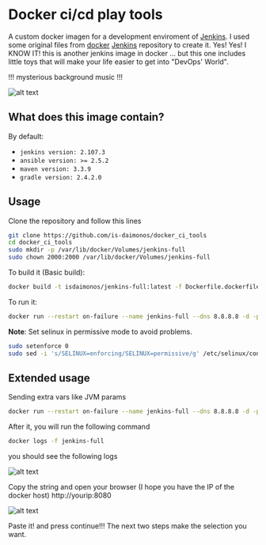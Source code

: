 # Docker ci/cd play tools

A custom docker imagen for a development enviroment of [Jenkins](https://jenkins.io/). I used some original files from  [docker](https://github.com/jenkinsci/docker)  [Jenkins](https://jenkins.io/) repository to create it. Yes! Yes! I KNOW IT! this is another jenkins image in docker ... but this one includes little toys that will make your life easier to get into "DevOps' World".

!!! mysterious background music !!!

![alt text](https://media1.tenor.com/images/d0af1e714dfb82b58847086e8d35314c/tenor.gif?itemid=7256015 "HA HA HA")

## What does this image contain?

By default:

* `jenkins version: 2.107.3`
* `ansible version: >= 2.5.2`
* `maven version: 3.3.9`
* `gradle version: 2.4.2.0`

## Usage

Clone the repository and follow this lines

```sh
git clone https://github.com/is-daimonos/docker_ci_tools
cd docker_ci_tools
sudo mkdir -p /var/lib/docker/Volumes/jenkins-full
sudo chown 2000:2000 /var/lib/docker/Volumes/jenkins-full
```

To build it (Basic build):

```sh
docker build -t isdaimonos/jenkins-full:latest -f Dockerfile.dockerfile .
```

To run it:

```sh
docker run --restart on-failure --name jenkins-full --dns 8.8.8.8 -d -p 8080:8080 -p 50000:50000 -v /var/lib/docker/Volumes/jenkins-full:/var/jenkins_home isdaimonos/jenkins-full:latest
```

**Note**: Set selinux in permissive mode to avoid problems.

```sh
sudo setenforce 0
sudo sed -i 's/SELINUX=enforcing/SELINUX=permissive/g' /etc/selinux/config
```

## Extended usage

Sending extra vars like JVM params

```sh
docker run --restart on-failure --name jenkins-full --dns 8.8.8.8 -d -p 8080:8080 -p 50000:50000 -v /var/lib/docker/Volumes/jenkins-full:/var/jenkins_home --env JAVA_OPTS="-Dhudson.footerURL=http://myhost -Djava.awt.headless=true" isdaimonos/jenkins-full:latest
```

After it, you will run the following command

```sh
docker logs -f jenkins-full
```

you should see the following logs

![alt text](images/jenkins_inital_password.png "jenkins initial password")

Copy the string and open your browser (I hope you have the IP of the docker host) http://yourip:8080

![alt text](images/unlock_jenkins.png "jenkins initial password")

Paste it! and press continue!!! The next two steps make the selection you want.
